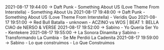2021-08-17 19:44:00 -> Daft Punk - Something About US (Love Theme From Interstella) - Something About Us
2021-08-17 19:48:00 -> Daft Punk - Something About US (Love Theme From Interstella) - Veridis Quo
2021-08-17 19:51:00 -> Red Bull Batalla - unknown - ACZINO vs WOS | BEAT 1: BELLA CIAO de NERSO & VERSE
2021-08-17 19:52:00 -> Sabino - Yo Quería Ser Yo - Kentekere
2021-08-17 19:55:00 -> La Sonora Dinamita y Sabino - Transformando La Cumbia - Se Me Perdió La Cadenita
2021-08-17 19:59:00 -> Sabino - Lo que construimos - Lo Que Construimos
